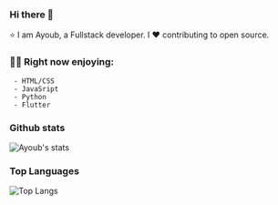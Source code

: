 ### Hi there 👋

⭐ I am Ayoub, a Fullstack developer. I ❤ contributing to open source.

### 👨‍💻 Right now enjoying:
     - HTML/CSS
     - JavaSript
     - Python
     - Flutter

### Github stats

![Ayoub's stats](https://github-readme-stats.vercel.app/api?username=ayoub4amr&count_private=true&show_icons=true&theme=radical)

### Top Languages

![Top Langs](https://github-readme-stats.vercel.app/api/top-langs/?username=ayoub4amr&show_icons=true&theme=radical)

<!---
ayoub4amr/ayoub4amr is a ✨ special ✨ repository because its `README.md` (this file) appears on your GitHub profile.
You can click the Preview link to take a look at your changes.
--->
